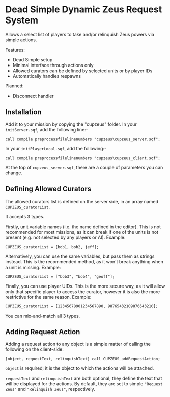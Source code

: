 # Dead Simple Dynamic Zeus Request System

Allows a select list of players to take and/or relinquish Zeus powers via simple actions. 

Features:
- Dead Simple setup
- Minimal interface through actions only
- Allowed curators can be defined by selected units or by player IDs
- Automatically handles respawns

Planned:
- Disconnect handler

## Installation

Add it to your mission by copying the "cupzeus" folder. In your `initServer.sqf`, add the following line:-

`call compile preprocessfilelinenumbers "cupzeus\cupzeus_server.sqf";`

In your `initPlayerLocal.sqf`, add the following:-

`call compile preprocessfilelinenumbers "cupzeus\cupzeus_client.sqf";`

At the top of `cupzeus_server.sqf`, there are a couple of parameters you can change. 

## Defining Allowed Curators

The allowed curators list is defined on the server side, in an array named `CUPZEUS_curatorList`. 

It accepts 3 types. 

Firstly, unit variable names (i.e. the name defined in the editor). This is not recommended for most missions, as it can break if one of the units is not present (e.g. not selected by any players or AI). Example: 

`CUPZEUS_curatorList = [bob1, bob2, jeff];`

Alternatively, you can use the same variables, but pass them as strings instead. This is the recommended method, as it won't break anything when a unit is missing. Example: 

`CUPZEUS_curatorList = ["bob3", "bob4", "geoff"];`

Finally, you can use player UIDs. This is the more secure way, as it will allow only that specific player to access the curator, however it is also the more restrictive for the same reason. Example: 

`CUPZEUS_curatorList = [12345678901234567890, 98765432109876543210];`

You can mix-and-match all 3 types. 

## Adding Request Action

Adding a request action to any object is a simple matter of calling the following on the client-side:

`[object, requestText, relinquishText] call CUPZEUS_addRequestAction;`

`object` is required; it is the object to which the actions will be attached. 

`requestText` and `relinquishText` are both optional; they define the text that will be displayed for the actions. By default, they are set to simple `"Request Zeus"` and `"Relinquish Zeus"`, respectively. 

